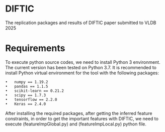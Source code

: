 # DIFTIC
The replication packages and results of DIFTIC paper submitted to VLDB 2025

# Requirements
To execute python source codes, we need to install Python 3 environment. The current version has been tested on Python 3.7. It is recommended to install Python virtual environment for the tool with the following packages:

	•	numpy == 1.19.2
	•	pandas == 1.1.5
	•	scikit-learn == 0.21.2
	•	scipy == 1.7.3
	•	tensorflow == 2.2.0
	•	Keras == 2.4.0

After installing the required packages, after getting the inferred feature constraints, in order to get the important features with DIFTIC, we need to execute (featureImpGlobal.py) and (featureImpLocal.py) python file.
